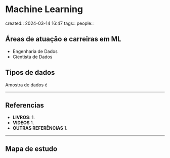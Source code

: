 # Machine Learning
created:: 2024-03-14 16:47
tags::
people::

## Áreas de atuação e carreiras em ML
- Engenharia de Dados
- Cientista de Dados
## Tipos de dados
Amostra  de dados é 

---
## Referencias
- **LIVROS**:
	1. 
- **VIDEOS**
	1. 
- **OUTRAS REFERÊNCIAS**
	1.
---
## Mapa de estudo